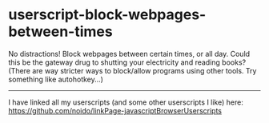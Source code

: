 # userscript-block-webpages-between-times
No distractions! Block webpages between certain times, or all day. Could this be the gateway drug to shutting your electricity and reading books? (There are way stricter ways to block/allow programs using other tools. Try something like autohotkey...)

---
I have linked all my userscripts (and some other userscripts I like) here:  
https://github.com/noido/linkPage-javascriptBrowserUserscripts
